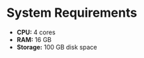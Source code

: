 # System Requirements

<!-- ## A server with 4 CPU, 16GB RAM, 100 GB disk space. -->

- **CPU:** 4 cores  
- **RAM:** 16 GB  
- **Storage:** 100 GB disk space